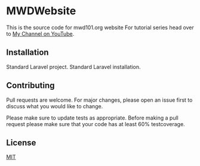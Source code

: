 # MWDWebsite

This is the source code for mwd101.org website
For tutorial series head over to [My Channel on YouTube](https://www.youtube.com/watch?v=bKYEYb-wkdk&list=PLe-NYy8jvfK9OuRYmJA3vkYGt3Qj_-auB&index=1).
## Installation

Standard Laravel project. Standard Laravel installation.


## Contributing
Pull requests are welcome. For major changes, please open an issue first to discuss what you would like to change.

Please make sure to update tests as appropriate. Before making a pull request please make sure that your code has at least 60% testcoverage.

## License
[MIT](https://choosealicense.com/licenses/mit/)
